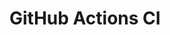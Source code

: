 # GitHub Actions CI











































































































































































































































































































































































































































































































































































































































































































































































































































































































































































































































































































































































































































































































































































































































































































































































































































































































































































































































































































































































































































































































































































































































































































































































































































































































































































































































































































































































































































































































































